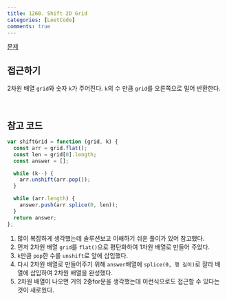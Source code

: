 ```yaml
---
title: 1260. Shift 2D Grid
categories: [LeetCode]
comments: true
---
```


[문제](https://leetcode.com/problems/shift-2d-grid/)

## 접근하기

2차원 배열 `grid`와 숫자 `k`가 주어진다. `k`의 수 만큼 `grid`를 오른쪽으로 밀어 반환한다.

<br>

## 참고 코드

```js
var shiftGrid = function (grid, k) {
  const arr = grid.flat();
  const len = grid[0].length;
  const answer = [];

  while (k--) {
    arr.unshift(arr.pop());
  }

  while (arr.length) {
    answer.push(arr.splice(0, len));
  }
  return answer;
};
```

1. 많이 복잡하게 생각했는데 솔루션보고 이해하기 쉬운 풀이가 있어 참고했다.
2. 먼저 2차원 배열 `grid`를 `flat()`으로 평탄화하여 1차원 배열로 만들어 주었다.
3. `k`만큼 `pop`한 수를 `unshift`로 앞에 삽입했다.
4. 다시 2차원 배열로 만들어주기 위해 `answer`배열에 `splice(0, 행 길이)`로 잘라 배열에 삽입하여 2차원 배열을 완성했다.
5. 2차원 배열이 나오면 거의 2중for문을 생각했는데 이런식으로도 접근할 수 있다는 것이 새로웠다.
